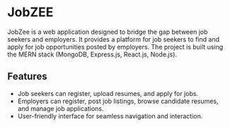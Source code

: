 # JobZEE

JobZee is a web application designed to bridge the gap between job seekers and employers. It provides a platform for job seekers to find and apply for job opportunities posted by employers. The project is built using the MERN stack (MongoDB, Express.js, React.js, Node.js).

## Features

- Job seekers can register, upload resumes, and apply for jobs.
- Employers can register, post job listings, browse candidate resumes, and manage job applications.
- User-friendly interface for seamless navigation and interaction.
